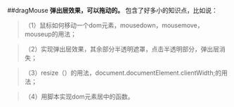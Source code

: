 ##dragMouse
**弹出层效果，可以拖动的。**
包含了好多小的知识点，比如说：
>（1）鼠标如何移动一个dom元素，mousedown，mousemove，mouseup的用法；

>（2）实现弹出层效果，其余部分半透明遮罩，点击半透明部分，弹出层消失；

>（3）resize（）的用法，document.documentElement.clientWidth;的用法；

>（4）用脚本实现dom元素居中的函数。